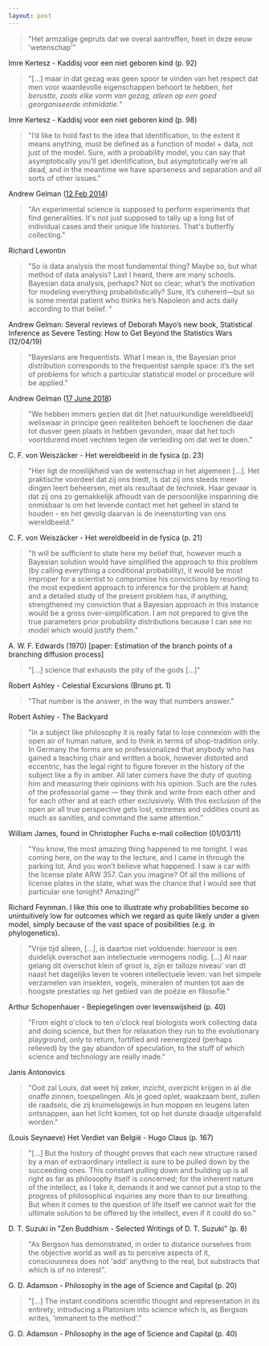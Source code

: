```yaml
---
layout: post
---
```


>"Het armzalige gepruts dat we overal aantreffen, heet in deze eeuw 'wetenschap'"

Imre Kertesz - Kaddisj voor een niet geboren kind (p. 92)

>"[...] maar in dat gezag was geen spoor te vinden van het respect dat men voor waardevolle eigenschappen behoort te hebben, *het berustte, zoals elke vorm van gezag, alleen op een goed georganiseerde intimidatie.*"

Imre Kertesz - Kaddisj voor een niet geboren kind (p. 98)

>"I’d like to hold fast to the idea that identification, to the extent it means anything, must be defined as a function of model + data, not just of the model. Sure, with a probability model, you can say that asymptotically you’ll get identification, but asymptotically we’re all dead, and in the meantime we have sparseness and separation and all sorts of other issues."

Andrew Gelman ([12 Feb 2014](https://statmodeling.stat.columbia.edu/2014/02/12/think-identifiability-bayesian-inference/))

>"An experimental science is supposed to perform experiments that find generalities. It's not just supposed to tally up a long list of individual cases and their unique life histories. That's butterfly collecting." 

Richard Lewontin

>"So is data analysis the most fundamental thing? Maybe so, but what method of data analysis? Last I heard, there are many schools. Bayesian data analysis, perhaps? Not so clear; what’s the motivation for modeling everything probabilistically? Sure, it’s coherent—but so is some mental patient who thinks he’s Napoleon and acts daily according to that belief. "

Andrew Gelman:  Several reviews of Deborah Mayo’s new book, Statistical Inference as Severe Testing: How to Get Beyond the Statistics Wars (12/04/19)

>"Bayesians are frequentists. What I mean is, the Bayesian prior distribution corresponds to the frequentist sample space: it’s the set of problems for which a particular statistical model or procedure will be applied."

Andrew Gelman ([17 June 2018](https://statmodeling.stat.columbia.edu/2018/06/17/bayesians-are-frequentists/))

>"We hebben immers gezien dat dit [het natuurkundige wereldbeeld] weliswaar in principe geen realiteiten behoeft te loochenen die daar tot dusver geen plaats in hebben gevonden, maar dat het toch voortdurend moet vechten tegen de verleiding om dat wel te doen."

C. F. von Weisz&auml;cker - Het wereldbeeld in de fysica (p. 23)

>"Hier ligt de moeilijkheid van de wetenschap in het algemeen [...]. Het praktische voordeel dat zij ons biedt, is dat zij ons steeds meer dingen leert beheersen, met als resultaat de techniek. Haar gevaar is dat zij ons zo gemakkelijk afhoudt van de persoonlijke inspanning die onmisbaar is om het levende contact met het geheel in stand te houden - en het gevolg daarvan is de ineenstorting van ons wereldbeeld." 

C. F. von Weisz&auml;cker - Het wereldbeeld in de fysica (p. 21)

> "It will be sufficient to state here my belief that, however much a Bayesian solution would have simplified the approach to this problem (by calling everything a conditional probability), it would be most improper for a scientist to compromise his convictions by resorting to the most expedient approach to inference for the problem at hand; and a detailed study of the present problem has, if anything, strengthened my conviction that a Bayesian approach in this instance would be a gross over-simplification. I am not prepared to give the true parameters prior probability distributions because I can see no model which would justify them."

 A. W. F. Edwards (1970) [paper: Estimation of the branch points of a branching diffusion process]

>"[...] science that exhausts the pity of the gods [...]"

Robert Ashley - Celestial Excursions (Bruno pt. 1) 

>"That number is the answer, in the way that numbers answer."

Robert Ashley - The Backyard

>"In a subject like philosophy it is really fatal to lose connexion with the open air of human nature, and to think in terms of shop-tradition only. In Germany the forms are so professionalized that anybody who has gained a teaching chair and written a book, however distorted and eccentric, has the legal right to figure forever in the history of the subject like a fly in amber. All later comers have the duty of quoting him and measuring their opinions with his opinion. Such are the rules of the professorial game — they think and write from each other and for each other and at each other exclusively. With this exclusion of the open air all true perspective gets lost, extremes and oddities count as much as sanities, and command the same attention."

William James, found in Christopher Fuchs e-mail collection (01/03/11)

>"You know, the most amazing thing happened to me tonight. I was coming here, on the way to the lecture, and I came in through the parking lot. And you won’t believe what happened. I saw a car with the license plate ARW 357. Can you imagine? Of all the millions of license plates in the state, what was the chance that I would see that particular one tonight? Amazing!"

Richard Feynman. I like this one to illustrate why probabilities become so unintuitively low for outcomes which we regard as quite likely under a given model, simply because of the vast space of posibilities (e.g. in phylogenetics).

>"Vrije tijd alleen, [...], is daartoe niet voldoende: hiervoor is een duidelijk overschot aan intellectuele vermogens nodig. [...] Al naar gelang dit overschot klein of groot is, zijn er talloze niveau' van dt naast het dagelijks leven te voeren intellectuele leven: van het simpele verzamelen van insekten, vogels, mineralen of munten tot aan de hoogste prestaties op het gebied van de po&euml;zie en filosofie."

Arthur Schopenhauer - Bepiegelingen over levenswijsheid (p. 40)

> "From eight o'clock to ten o'clock real biologists work collecting data and doing science, but then for relaxation they run to the evolutionary playground, only to return, fortified and reenergized (perhaps relieved) by the gay abandon of speculation, to the stuff of which science and technology are really made." 

Janis Antonovics

>"Ooit zal Louis, dat weet hij zeker, inzicht, overzicht krijgen in al die
>onaffe zinnen, toespelingen. Als je goed oplet, waakzaam bent, zullen de
>raadsels, die zij kruimelsgewijs in hun moppen en leugens laten ontsnappen,
>aan het licht komen, tot op het dunste draadje uitgerafeld worden."

(Louis Seynaeve) Het Verdiet van Belgi&euml; - Hugo Claus (p. 167)

>"[...] But the history of thought proves that each new structure raised by a
> man of extraordinary intellect is sure to be pulled down by the succeeding
> ones. This constant pulling down and building up is all right as far as
>philosophy itself is concerned; for the inherent nature of the intellect, as
>I take it, demands it and we cannot put a stop to the progress of
>philosophical inquiries any more than to our breathing. But when it comes to
>the question of life itself we cannot wait for the ultimate solution to be
>offered by the intellect, even if it could do so."

D. T. Suzuki in "Zen Buddhism - Selected Writings of D. T. Suzuki" (p. 8)

>"As Bergson has demonstrated, in order to distance ourselves from the objective
>world as well as to perceive aspects of it, consciousness does not 'add'
>anything to the real, but substracts that which is of no interest".

G. D. Adamson - Philosophy in the age of Science and Capital (p. 20)

>"[...] The instant conditions scientific thought and representation in its 
>entirety, introducing a Platonism into science which is, as Bergson writes, 
>'immanent to the method'."

G. D. Adamson - Philosophy in the age of Science and Capital (p. 40)
